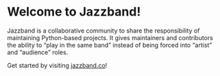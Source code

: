# Welcome to Jazzband!

Jazzband is a collaborative community to share the responsibility of
maintaining Python-based projects. It gives maintainers and contributors
the ability to “play in the same band” instead of being forced into “artist”
and “audience” roles.

Get started by visiting [jazzband.co](https://jazzband.co)!
